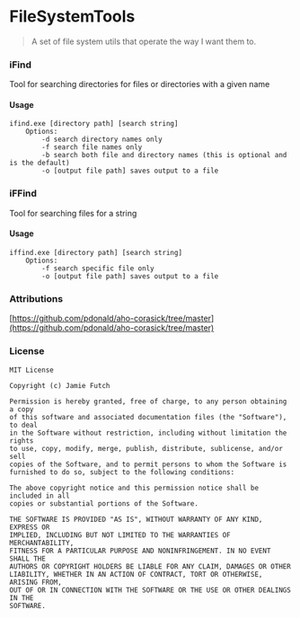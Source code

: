 # FileSystemTools

>A set of file system utils that operate the way I want them to.

### iFind
Tool for searching directories for files or directories with a given name

#### Usage
    ifind.exe [directory path] [search string] 
        Options:
            -d search directory names only
            -f search file names only
            -b search both file and directory names (this is optional and is the default)
            -o [output file path] saves output to a file

### iFFind
Tool for searching files for a string

#### Usage
    iffind.exe [directory path] [search string] 
        Options:
            -f search specific file only
            -o [output file path] saves output to a file



### Attributions
[https://github.com/pdonald/aho-corasick/tree/master](https://github.com/pdonald/aho-corasick/tree/master)


### License
    MIT License

    Copyright (c) Jamie Futch

    Permission is hereby granted, free of charge, to any person obtaining a copy
    of this software and associated documentation files (the "Software"), to deal
    in the Software without restriction, including without limitation the rights
    to use, copy, modify, merge, publish, distribute, sublicense, and/or sell
    copies of the Software, and to permit persons to whom the Software is
    furnished to do so, subject to the following conditions:

    The above copyright notice and this permission notice shall be included in all
    copies or substantial portions of the Software.

    THE SOFTWARE IS PROVIDED "AS IS", WITHOUT WARRANTY OF ANY KIND, EXPRESS OR
    IMPLIED, INCLUDING BUT NOT LIMITED TO THE WARRANTIES OF MERCHANTABILITY,
    FITNESS FOR A PARTICULAR PURPOSE AND NONINFRINGEMENT. IN NO EVENT SHALL THE
    AUTHORS OR COPYRIGHT HOLDERS BE LIABLE FOR ANY CLAIM, DAMAGES OR OTHER
    LIABILITY, WHETHER IN AN ACTION OF CONTRACT, TORT OR OTHERWISE, ARISING FROM,
    OUT OF OR IN CONNECTION WITH THE SOFTWARE OR THE USE OR OTHER DEALINGS IN THE
    SOFTWARE.

